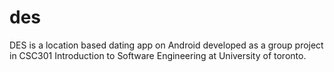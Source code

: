# des

DES is a location based dating app on Android developed as a group project in CSC301 Introduction to Software Engineering at University of toronto.
